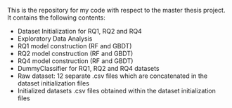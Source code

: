 This is the repository for my code with respect to the master thesis project. It contains the following contents:

- Dataset Initialization for RQ1, RQ2 and RQ4
- Exploratory Data Analysis
- RQ1 model construction (RF and GBDT)
- RQ2 model construction (RF and GBDT)
- RQ4 model construction (RF and GBDT)
- DummyClassifier for RQ1, RQ2 and RQ4 datasets
- Raw dataset: 12 separate .csv files which are concatenated in the dataset initialization files
- Initialized datasets .csv files obtained within the dataset initialization files
